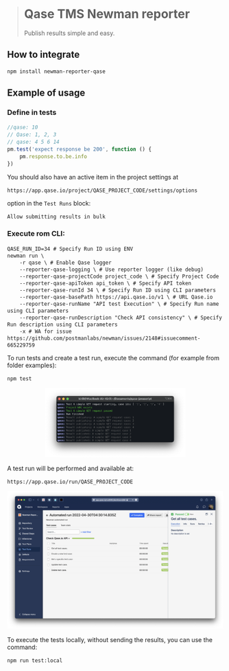 > # Qase TMS Newman reporter
>
> Publish results simple and easy.

## How to integrate

```bash
npm install newman-reporter-qase
```

## Example of usage

### Define in tests
```js
//qase: 10
// Qase: 1, 2, 3
// qase: 4 5 6 14
pm.test('expect response be 200', function () {
    pm.response.to.be.info
})
```
You should also have an active item in the project settings at

```
https://app.qase.io/project/QASE_PROJECT_CODE/settings/options
```

option in the `Test Runs` block:

```
Allow submitting results in bulk
```
### Execute rom CLI:
```
QASE_RUN_ID=34 # Specify Run ID using ENV
newman run \
    -r qase \ # Enable Qase logger
    --reporter-qase-logging \ # Use reporter logger (like debug)
    --reporter-qase-projectCode project_code \ # Specify Project Code
    --reporter-qase-apiToken api_token \ # Specify API token
    --reporter-qase-runId 34 \ # Specify Run ID using CLI parameters
    --reporter-qase-basePath https://api.qase.io/v1 \ # URL Qase.io
    --reporter-qase-runName "API test Execution" \ # Specify Run name using CLI parameters
    --reporter-qase-runDescription "Check API consistency" \ # Specify Run description using CLI parameters
    -x # WA for issue https://github.com/postmanlabs/newman/issues/2148#issuecomment-665229759
```
To run tests and create a test run, execute the command (for example from folder examples):
```bash
npm test
```

<p align="center">
  <img width="65%" src="./examples/screenshots/screenshot.png">
</p>

A test run will be performed and available at:

```
https://app.qase.io/run/QASE_PROJECT_CODE
```

<p align="center">
  <img src="./examples/screenshots/screenshot2.png">
</p>

To execute the tests locally, without sending the results, you can use the command:
```bash
npm run test:local
```
<!-- references -->

[auth]: https://developers.qase.io/#authentication
